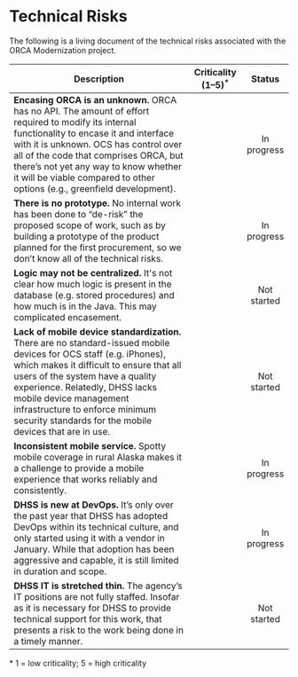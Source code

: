 # Technical Risks

The following is a living document of the technical risks associated with the ORCA Modernization project. 

| Description | Criticality (1–5)<sup>*</sup> | Status |
|---|:---:|:---:|
|**Encasing ORCA is an unknown.** ORCA has no API. The amount of effort required to modify its internal functionality to encase it and interface with it is unknown. OCS has control over all of the code that comprises ORCA, but there’s not yet any way to know whether it will be viable compared to other options (e.g., greenfield development). | | In progress |
**There is no prototype.** No internal work has been done to “de-risk” the proposed scope of work, such as by building a prototype of the product planned for the first procurement, so we don’t know all of the technical risks. | | In progress |
**Logic may not be centralized.** It's not clear how much logic is present in the database (e.g. stored procedures) and how much is in the Java. This may complicated encasement. | | Not started |
**Lack of mobile device standardization.** There are no standard-issued mobile devices for OCS staff (e.g. iPhones), which makes it difficult to ensure that all users of the system have a quality experience. Relatedly, DHSS lacks mobile device management infrastructure to enforce minimum security standards for the mobile devices that are in use. | | Not started |
**Inconsistent mobile service.** Spotty mobile coverage in rural Alaska makes it a challenge to provide a mobile experience that works reliably and consistently. | | In progress |
**DHSS is new at DevOps.** It’s only over the past year that DHSS has adopted DevOps within its technical culture, and only started using it with a vendor in January. While that adoption has been aggressive and capable, it is still limited in duration and scope. | | In progress |
**DHSS IT is stretched thin.** The agency’s IT positions are not fully staffed. Insofar as it is necessary for DHSS to provide technical support for this work, that presents a risk to the work being done in a timely manner. | | Not started |

\* 1 = low criticality; 5 = high criticality
